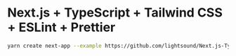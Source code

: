 # Next.js + TypeScript + Tailwind CSS + ESLint + Prettier

```bash
yarn create next-app --example https://github.com/lightsound/Next.js-TypeScript-TailwindCSS-ESLint-Prettier
```
